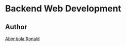 # Backend Web Development

## Author
[Abimbola Ronald](https://www.linkedin.com/in/abimbola-ronald-977299224/)